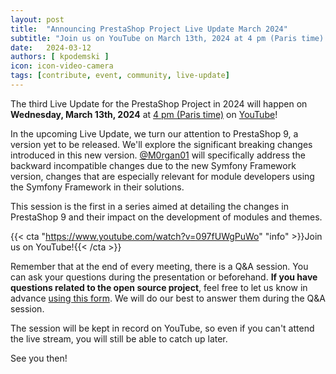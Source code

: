```yaml
---
layout: post
title:  "Announcing PrestaShop Project Live Update March 2024"
subtitle: "Join us on YouTube on March 13th, 2024 at 4 pm (Paris time) for the next Live Update!"
date:   2024-03-12
authors: [ kpodemski ]
icon: icon-video-camera
tags: [contribute, event, community, live-update]
---
```


The third Live Update for the PrestaShop Project in 2024 will happen on **Wednesday, March 13th, 2024** at [4 pm (Paris time)](https://time.is/1600_13_Mar_2024_in_Paris) on [YouTube](https://www.youtube.com/watch?v=097fUWgPuWo)!

In the upcoming Live Update, we turn our attention to PrestaShop 9, a version yet to be released. We'll explore the significant breaking changes introduced in this new version. [@M0rgan01](https://github.com/M0rgan01) will specifically address the backward incompatible changes due to the new Symfony Framework version, changes that are especially relevant for module developers using the Symfony Framework in their solutions.

This session is the first in a series aimed at detailing the changes in PrestaShop 9 and their impact on the development of modules and themes.

{{< cta "https://www.youtube.com/watch?v=097fUWgPuWo" "info" >}}Join us on YouTube!{{< /cta >}} 

Remember that at the end of every meeting, there is a Q&A session. You can ask your questions during the presentation or beforehand.
**If you have questions related to the open source project**, feel free to let us know in advance [using this form](https://forms.gle/FWazuZnXBtFPauFZ7). We will do our best to answer them during the Q&A session.

The session will be kept in record on YouTube, so even if you can't attend the live stream, you will still be able to catch up later.

See you then!
